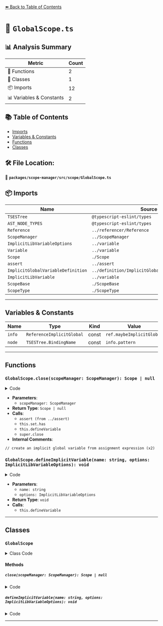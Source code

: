 [⬅️ Back to Table of Contents](../../../../index.md)

# 📄 `GlobalScope.ts`

## 📊 Analysis Summary

| Metric | Count |
|--------|-------|
| 🔧 Functions | 2 |
| 🧱 Classes | 1 |
| 📦 Imports | 12 |
| 📊 Variables & Constants | 2 |

## 📚 Table of Contents

- [Imports](#imports)
- [Variables & Constants](#variables-constants)
- [Functions](#functions)
- [Classes](#classes)

## 🛠️ File Location:
📂 **`packages/scope-manager/src/scope/GlobalScope.ts`**

## 📦 Imports

| Name | Source |
|------|--------|
| `TSESTree` | `@typescript-eslint/types` |
| `AST_NODE_TYPES` | `@typescript-eslint/types` |
| `Reference` | `../referencer/Reference` |
| `ScopeManager` | `../ScopeManager` |
| `ImplicitLibVariableOptions` | `../variable` |
| `Variable` | `../variable` |
| `Scope` | `./Scope` |
| `assert` | `../assert` |
| `ImplicitGlobalVariableDefinition` | `../definition/ImplicitGlobalVariableDefinition` |
| `ImplicitLibVariable` | `../variable` |
| `ScopeBase` | `./ScopeBase` |
| `ScopeType` | `./ScopeType` |


---

## Variables & Constants

| Name | Type | Kind | Value | Exported |
|------|------|------|-------|----------|
| `info` | `ReferenceImplicitGlobal` | const | `ref.maybeImplicitGlobal` | ✗ |
| `node` | `TSESTree.BindingName` | const | `info.pattern` | ✗ |


---

## Functions

### `GlobalScope.close(scopeManager: ScopeManager): Scope | null`

<details><summary>Code</summary>

```ts
public override close(scopeManager: ScopeManager): Scope | null {
    assert(this.leftToResolve);

    for (const ref of this.leftToResolve) {
      if (ref.maybeImplicitGlobal && !this.set.has(ref.identifier.name)) {
        // create an implicit global variable from assignment expression
        const info = ref.maybeImplicitGlobal;
        const node = info.pattern;
        if (node.type === AST_NODE_TYPES.Identifier) {
          this.defineVariable(
            node.name,
            this.implicit.set,
            this.implicit.variables,
            node,
            new ImplicitGlobalVariableDefinition(info.pattern, info.node),
          );
        }
      }
    }

    this.implicit.leftToBeResolved = this.leftToResolve;
    return super.close(scopeManager);
  }
```
</details>

- **Parameters**:
  - `scopeManager: ScopeManager`
- **Return Type**: `Scope | null`
- **Calls**:
  - `assert (from ../assert)`
  - `this.set.has`
  - `this.defineVariable`
  - `super.close`
- **Internal Comments**:
```
// create an implicit global variable from assignment expression (x2)
```

### `GlobalScope.defineImplicitVariable(name: string, options: ImplicitLibVariableOptions): void`

<details><summary>Code</summary>

```ts
public defineImplicitVariable(
    name: string,
    options: ImplicitLibVariableOptions,
  ): void {
    this.defineVariable(
      new ImplicitLibVariable(this, name, options),
      this.set,
      this.variables,
      null,
      null,
    );
  }
```
</details>

- **Parameters**:
  - `name: string`
  - `options: ImplicitLibVariableOptions`
- **Return Type**: `void`
- **Calls**:
  - `this.defineVariable`

---

## Classes

### `GlobalScope`

<details><summary>Class Code</summary>

```ts
export class GlobalScope extends ScopeBase<
  ScopeType.global,
  TSESTree.Program,
  /**
   * The global scope has no parent.
   */
  null
> {
  // note this is accessed in used in the legacy eslint-scope tests, so it can't be true private
  private readonly implicit: {
    readonly set: Map<string, Variable>;
    readonly variables: Variable[];
    /**
     * List of {@link Reference}s that are left to be resolved (i.e. which
     * need to be linked to the variable they refer to).
     */
    leftToBeResolved: Reference[];
  };

  constructor(scopeManager: ScopeManager, block: GlobalScope['block']) {
    super(scopeManager, ScopeType.global, null, block, false);
    this.implicit = {
      leftToBeResolved: [],
      set: new Map<string, Variable>(),
      variables: [],
    };
  }

  public override close(scopeManager: ScopeManager): Scope | null {
    assert(this.leftToResolve);

    for (const ref of this.leftToResolve) {
      if (ref.maybeImplicitGlobal && !this.set.has(ref.identifier.name)) {
        // create an implicit global variable from assignment expression
        const info = ref.maybeImplicitGlobal;
        const node = info.pattern;
        if (node.type === AST_NODE_TYPES.Identifier) {
          this.defineVariable(
            node.name,
            this.implicit.set,
            this.implicit.variables,
            node,
            new ImplicitGlobalVariableDefinition(info.pattern, info.node),
          );
        }
      }
    }

    this.implicit.leftToBeResolved = this.leftToResolve;
    return super.close(scopeManager);
  }

  public defineImplicitVariable(
    name: string,
    options: ImplicitLibVariableOptions,
  ): void {
    this.defineVariable(
      new ImplicitLibVariable(this, name, options),
      this.set,
      this.variables,
      null,
      null,
    );
  }
}
```
</details>

#### Methods

##### `close(scopeManager: ScopeManager): Scope | null`

<details><summary>Code</summary>

```ts
public override close(scopeManager: ScopeManager): Scope | null {
    assert(this.leftToResolve);

    for (const ref of this.leftToResolve) {
      if (ref.maybeImplicitGlobal && !this.set.has(ref.identifier.name)) {
        // create an implicit global variable from assignment expression
        const info = ref.maybeImplicitGlobal;
        const node = info.pattern;
        if (node.type === AST_NODE_TYPES.Identifier) {
          this.defineVariable(
            node.name,
            this.implicit.set,
            this.implicit.variables,
            node,
            new ImplicitGlobalVariableDefinition(info.pattern, info.node),
          );
        }
      }
    }

    this.implicit.leftToBeResolved = this.leftToResolve;
    return super.close(scopeManager);
  }
```
</details>

##### `defineImplicitVariable(name: string, options: ImplicitLibVariableOptions): void`

<details><summary>Code</summary>

```ts
public defineImplicitVariable(
    name: string,
    options: ImplicitLibVariableOptions,
  ): void {
    this.defineVariable(
      new ImplicitLibVariable(this, name, options),
      this.set,
      this.variables,
      null,
      null,
    );
  }
```
</details>


---